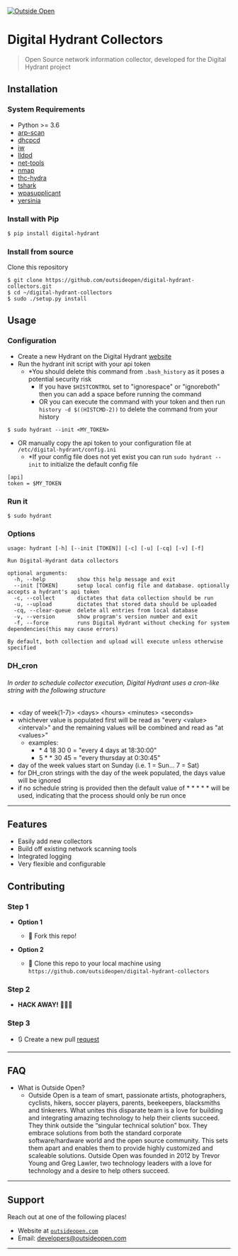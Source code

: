 <a href="http://outsideopen.com"><img src="https://cdn.pixabay.com/photo/2017/06/27/20/24/fire-hydrants-2448725_960_720.png" title="Outside Open" alt="Outside Open"></a>

# Digital Hydrant Collectors

> Open Source network information collector, developed for the Digital Hydrant project

## Installation

### System Requirements

- Python >= 3.6
- [arp-scan](https://github.com/royhills/arp-scan)
- [dhcpcd](https://wiki.archlinux.org/index.php/Dhcpcd)
- [iw](https://wireless.wiki.kernel.org/en/users/documentation/iw)
- [lldpd](https://lldpd.github.io/lldpd/installation.html)
- [net-tools](https://wiki.linuxfoundation.org/networking/net-tools)
- [nmap](https://nmap.org/)
- [thc-hydra](https://github.com/vanhauser-thc/thc-hydra)
- [tshark](https://www.wireshark.org/docs/man-pages/tshark.html)
- [wpasupplicant](https://wiki.archlinux.org/index.php/wpa_supplicant)
- [yersinia](https://github.com/tomac/yersinia)

### Install with Pip

```bash
$ pip install digital-hydrant
```

### Install from source

Clone this repository

```shell
$ git clone https://github.com/outsideopen/digital-hydrant-collectors.git
$ cd ~/digital-hydrant-collectors
$ sudo ./setup.py install
```

## Usage

### Configuration

- Create a new Hydrant on the Digital Hydrant [website](https://app.digitalhydrant.com/hydrants)
- Run the hydrant init script with your api token
  - \*You should delete this command from `.bash_history` as it poses a potential security risk
    - If you have `$HISTCONTROL` set to "ignorespace" or "ignoreboth" then you can add a space before running the command
    - OR you can execute the command with your token and then run `history -d $((HISTCMD-2))` to delete the command from your history

```shell
$ sudo hydrant --init <MY_TOKEN>
```

- OR manually copy the api token to your configuration file at `/etc/digital-hydrant/config.ini`
  - \*If your config file does not yet exist you can run `sudo hydrant --init` to initialize the default config file

```
[api]
token = $MY_TOKEN
```

### Run it

```shell
$ sudo hydrant
```

### Options

```
usage: hydrant [-h] [--init [TOKEN]] [-c] [-u] [-cq] [-v] [-f]

Run Digital-Hydrant data collectors

optional arguments:
  -h, --help          show this help message and exit
  --init [TOKEN]      setup local config file and database. optionally accepts a hydrant's api token
  -c, --collect       dictates that data collection should be run
  -u, --upload        dictates that stored data should be uploaded
  -cq, --clear-queue  delete all entries from local database
  -v, --version       show program's version number and exit
  -f, --force         runs Digital Hydrant without checking for system dependencies(this may cause errors)

By default, both collection and upload will execute unless otherwise specified
```

### DH_cron

###### In order to schedule collector execution, Digital Hydrant uses a cron-like string with the following structure

- \<day of week(1-7)> \<days> \<hours> \<minutes> \<seconds>
- whichever value is populated first will be read as "every \<value> \<interval>" and the remaining values will be combined and read as "at \<values>"
  - examples:
    - \* 4 18 30 0 = "every 4 days at 18:30:00"
    - 5 \* \* 30 45 = "every thursday at 0:30:45"
- day of the week values start on Sunday (i.e. 1 = Sun... 7 = Sat)
- for DH_cron strings with the day of the week populated, the days value will be ignored
- if no schedule string is provided then the default value of \* \* \* \* \* will be used, indicating that the process should only be run once

---

## Features

- Easily add new collectors
- Build off existing network scanning tools
- Integrated logging
- Very flexible and configurable

## Contributing

### Step 1

- **Option 1**

  - 🍴 Fork this repo!

- **Option 2**
  - 👯 Clone this repo to your local machine using `https://github.com/outsideopen/digital-hydrant-collectors`

### Step 2

- **HACK AWAY!** 🔨🔨🔨

### Step 3

- 🔃 Create a new pull [request](https://github.com/outsideopen/digital-hydrant-collectors/compare)

---

## FAQ

- What is Outside Open?
  - Outside Open is a team of smart, passionate artists, photographers, cyclists, hikers, soccer players, parents, beekeepers, blacksmiths and tinkerers. What unites this disparate team is a love for building and integrating amazing technology to help their clients succeed. They think outside the “singular technical solution” box. They embrace solutions from both the standard corporate software/hardware world and the open source community. This sets them apart and enables them to provide highly customized and scaleable solutions. Outside Open was founded in 2012 by Trevor Young and Greg Lawler, two technology leaders with a love for technology and a desire to help others succeed.

---

## Support

Reach out at one of the following places!

- Website at <a href="http://outsideopen.com" target="_blank">`outsideopen.com`</a>
- Email: <developers@outsideopen.com>

---
